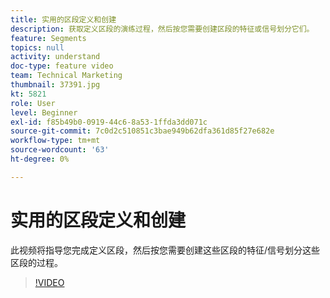 ```yaml
---
title: 实用的区段定义和创建
description: 获取定义区段的演练过程，然后按您需要创建区段的特征或信号划分它们。
feature: Segments
topics: null
activity: understand
doc-type: feature video
team: Technical Marketing
thumbnail: 37391.jpg
kt: 5821
role: User
level: Beginner
exl-id: f85b49b0-0919-44c6-8a53-1ffda3dd071c
source-git-commit: 7c0d2c510851c3bae949b62dfa361d85f27e682e
workflow-type: tm+mt
source-wordcount: '63'
ht-degree: 0%

---
```


# 实用的区段定义和创建

此视频将指导您完成定义区段，然后按您需要创建这些区段的特征/信号划分这些区段的过程。

>[!VIDEO](https://video.tv.adobe.com/v/326720/?quality=12&learn=on&captions=chi_hans)
